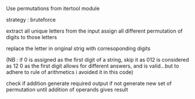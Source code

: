 Use permutations from itertool module

strategy : bruteforce



extract all unique letters from the input
assign all different permutation of digits to those letters


replace the letter in original strig with corresoponding digits


(NB : if 0 is assigned as the first digit of a string, skip it as 012 is considered as 12 
 0 as the first digit allows for different answers, and is valid...but to adhere to rule of arithmetics i avoided it in this code)

check if addition generate required output
if not generate new set of permutation until addition of operands gives result



